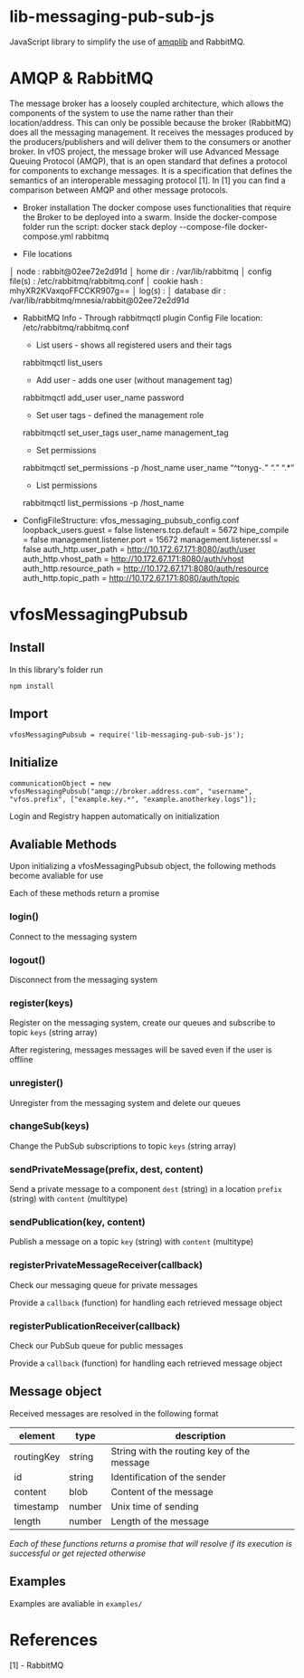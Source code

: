 # lib-messaging-pub-sub-js

JavaScript library to simplify the use of [amqplib](https://github.com/squaremo/amqp.node) and RabbitMQ.



# AMQP & RabbitMQ

The message broker has a loosely coupled architecture, which allows the components of the system to use the name rather than their location/address. This can only be possible because the broker (RabbitMQ) does all the messaging management. It receives the messages produced by the producers/publishers and will deliver them to the consumers or another broker.
In vfOS project, the message broker will use Advanced Message Queuing Protocol (AMQP), that is an open standard that defines a protocol for components to exchange messages. It is a specification that defines the semantics of an interoperable messaging protocol [1].
In [1] you can find a comparison between AMQP and other message protocols.

* Broker installation
The docker compose uses functionalities that require the Broker to be deployed into a swarm.
Inside the docker-compose folder run the script:
docker stack deploy --compose-file docker-compose.yml rabbitmq

* File locations

│ node           : rabbit@02ee72e2d91d
│ home dir       : /var/lib/rabbitmq
│ config file(s) : /etc/rabbitmq/rabbitmq.conf
│ cookie hash    : mhyXR2KVaxqoFFCCKR907g==
│ log(s)         : <stdout>
│ database dir   : /var/lib/rabbitmq/mnesia/rabbit@02ee72e2d91d

* RabbitMQ Info - Through rabbitmqctl plugin
Config File location: /etc/rabbitmq/rabbitmq.conf

    * List users - shows all registered users and their tags 
    
    rabbitmqctl list_users

    * Add user - adds one user (without management tag)
    
    rabbitmqctl add_user user_name password

    * Set user tags - defined the management role

    rabbitmqctl set_user_tags user_name management_tag

    * Set permissions

    rabbitmqctl set_permissions -p /host_name user_name “^tonyg-.*” “.*” “.*”

    * List permissions

    rabbitmqctl list_permissions -p /host_name

* ConfigFileStructure: vfos_messaging_pubsub_config.conf
loopback_users.guest = false
listeners.tcp.default = 5672
hipe_compile = false
management.listener.port = 15672
management.listener.ssl = false
auth_http.user_path = http://10.172.67.171:8080/auth/user
auth_http.vhost_path = http://10.172.67.171:8080/auth/vhost
auth_http.resource_path = http://10.172.67.171:8080/auth/resource
auth_http.topic_path = http://10.172.67.171:8080/auth/topic

# vfosMessagingPubsub


## Install

In this library's folder run

```
npm install
```


## Import

```
vfosMessagingPubsub = require('lib-messaging-pub-sub-js');
```


## Initialize

```
communicationObject = new vfosMessagingPubsub("amqp://broker.address.com", "username", "vfos.prefix", ["example.key.*", "example.anotherkey.logs"]);
```

Login and Registry happen automatically on initialization


## Avaliable Methods

Upon initializing a vfosMessagingPubsub object, the following methods become avaliable for use

Each of these methods return a promise


### login()

Connect to the messaging system


### logout()

Disconnect from the messaging system


### register(keys)

Register on the messaging system, create our queues and subscribe to topic `keys` (string array)

After registering, messages messages will be saved even if the user is offline


### unregister()

Unregister from the messaging system and delete our queues


### changeSub(keys)

Change the PubSub subscriptions to topic `keys` (string array)


### sendPrivateMessage(prefix, dest, content)

Send a private message to a component `dest` (string) in a location `prefix` (string)  with `content` (multitype)


### sendPublication(key, content)

Publish a message on a topic `key` (string)  with `content` (multitype)


### registerPrivateMessageReceiver(callback)

Check our messaging queue for private messages

Provide a `callback` (function) for handling each retrieved message object


### registerPublicationReceiver(callback)

Check our PubSub queue for public messages

Provide a `callback` (function) for handling each retrieved message object


## Message object

Received messages are resolved in the following format

element    | type   | description
-----------|--------|-------------
routingKey | string | String with the routing key of the message
id         | string | Identification of the sender
content    | blob   | Content of the message
timestamp  | number | Unix time of sending
length     | number | Length of the message


*Each of these functions returns a promise that will resolve if its execution is successful or get rejected otherwise*


## Examples

Examples are avaliable in `examples/`



# References
[1] - RabbitMQ